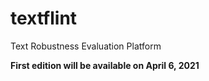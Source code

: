 # textflint
Text Robustness Evaluation Platform

**First edition will be available on April 6, 2021**
